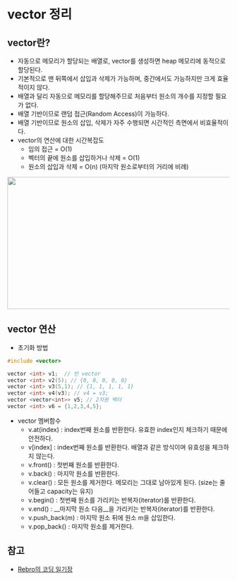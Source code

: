 # vector 정리



## vector란?

+ 자동으로 메모리가 할당되는 배열로, vector를 생성하면 heap 메모리에 동적으로 할당된다.
+ 기본적으로 맨 뒤쪽에서 삽입과 삭제가 가능하며, 중간에서도 가능하지만 크게 효율적이지 않다.
+ 배열과 달리 자동으로 메모리를 할당해주므로 처음부터 원소의 개수를 지정할 필요가 없다. 
+ 배열 기반이므로 랜덤 접근(Random Access)이 가능하다.
+ 배열 기반이므로 원소의 삽입, 삭제가 자주 수행되면 시간적인 측면에서 비효율적이다.
+ vector의 연산에 대한 시간복잡도
  + 임의 접근 = O(1)
  + 벡터의 끝에 원소를 삽입하거나 삭제 = O(1)
  + 원소의 삽입과 삭제 = O(n) (마지막 원소로부터의 거리에 비례)

<img src = "https://user-images.githubusercontent.com/31370590/124488909-5e0e9880-ddeb-11eb-8ac2-7bded5e06d5a.PNG " width = "600" height = "300">

##  vector 연산

+ 초기화 방법

```C++
#include <vector>

vector <int> v1;  // 빈 vector
vector <int> v2(5); // {0, 0, 0, 0, 0}
vector <int> v3(5,1); // {1, 1, 1, 1, 1}
vector <int> v4(v3); // v4 = v3;
vector <vector<int>> v5; // 2차원 벡터
vector <int> v6 = {1,2,3,4,5};
```



+ vector  멤버함수
  + v.at(index) : index번째 원소를 반환한다. 유효한 index인지 체크하기 때문에 안전하다.
  + v[index] : index번째 원소를 반환한다. 배열과 같은 방식이며 유효성을 체크하지 않는다.
  + v.front() : 첫번째 원소를 반환한다.
  + v.back() : 마지막 원소를 반환한다.
  + v.clear() : 모든 원소를 제거한다.  메모리는 그대로 남아있게 된다. (size는 줄어들고 capacity는 유지)
  + v.begin() : 첫번째 원소를 가리키는 반복자(iterator)를 반환한다.
  + v.end() : __마지막 원소 다음__을 가리키는 반복자(iterator)를 반환한다.
  + v.push_back(m) : 마지막 원소 뒤에 원소 m을 삽입한다.
  + v.pop_back() : 마지막 원소를 제거한다. 













## 참고

+ [Rebro의 코딩 일기장](https://rebro.kr/37)